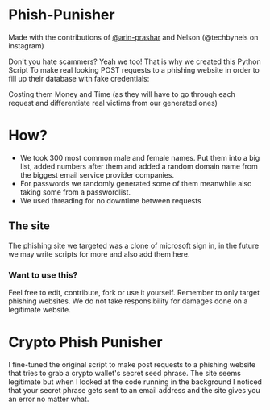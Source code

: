 # Phish-Punisher

Made with the contributions of [@arin-prashar](https://github.com/arin-prasha) and Nelson (@techbynels on instagram)

Don't you hate scammers? Yeah we too! That is why we created this Python Script
To make real looking POST requests to a phishing website in order to fill up their database with fake credentials:

Costing them Money and Time (as they will have to go through each request and differentiate real victims from our generated ones)

# How?

- We took 300 most common male and female names. Put them into a big list, added numbers after them and added a random domain name from the biggest email service provider companies.
- For passwords we randomly generated some of them meanwhile also taking some from a passwordlist.
- We used threading for no downtime between requests


## The site
The phishing site we targeted was a clone of microsoft sign in, in the future we may write scripts for more and also add them here.

### Want to use this?
Feel free to edit, contribute, fork or use it yourself. Remember to only target phishing websites. We do not take responsibility for damages done on a legitimate website.

# Crypto Phish Punisher

I fine-tuned the original script to make post requests to a phishing website that tries to grab a crypto wallet's secret seed phrase. The site seems legitimate but when I looked at the code running in the background I noticed that your secret phrase gets sent to an email address and the site gives you an error no matter what.
